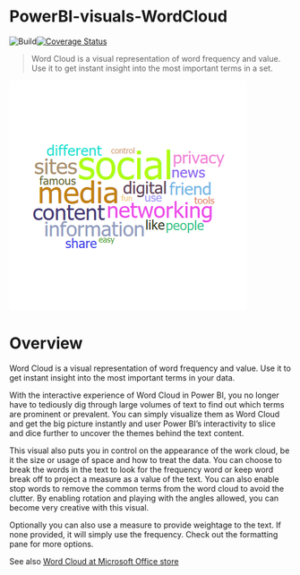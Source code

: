 # PowerBI-visuals-WordCloud
![Build](https://github.com/microsoft/powerbi-visuals-WordCloud/workflows/build/badge.svg)[![Coverage Status](https://coveralls.io/repos/github/Microsoft/powerbi-visuals-WordCloud/badge.svg?branch=main)](https://coveralls.io/github/Microsoft/powerbi-visuals-WordCloud?branch=main)

> Word Cloud is a visual representation of word frequency and value. Use it to get instant insight into the most important terms in a set.

![Wordcloud chart screenshot](./assets/screenshot.png)
# Overview
Word Cloud is a visual representation of word frequency and value. Use it to get instant insight into the most important terms in your data.

With the interactive experience of Word Cloud in Power BI, you no longer have to tediously dig through large volumes of text to find out which terms are prominent or prevalent. You can simply visualize them as Word Cloud and get the big picture instantly and user Power BI’s interactivity to slice and dice further to uncover the themes behind the text content.

This visual also puts you in control on the appearance of the work cloud, be it the size or usage of space and how to treat the data. You can choose to break the words in the text to look for the frequency word or keep word break off to project a measure as a value of the text. You can also enable stop words to remove the common terms from the word cloud to avoid the clutter. By enabling rotation and playing with the angles allowed, you can become very creative with this visual.

Optionally you can also use a measure to provide weightage to the text. If none provided, it will simply use the frequency. Check out the formatting pane for more options.

See also [Word Cloud at Microsoft Office store](https://store.office.com/en-us/app.aspx?assetid=WA104380752&sourcecorrid=037b6fba-5738-4e90-a8ff-c4f1575a0b05&searchapppos=0&ui=en-US&rs=en-US&ad=US&appredirect=false)

